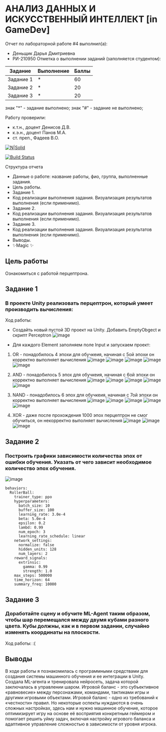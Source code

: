 # АНАЛИЗ ДАННЫХ И ИСКУССТВЕННЫЙ ИНТЕЛЛЕКТ [in GameDev]
Отчет по лабораторной работе #4 выполнил(а):
- Деньщик Дарья Дмитриевна
- РИ-210950
Отметка о выполнении заданий (заполняется студентом):

| Задание | Выполнение | Баллы |
| ------ | ------ | ------ |
| Задание 1 | * | 60 |
| Задание 2 | * | 20 |
| Задание 3 | * | 20 |

знак "*" - задание выполнено; знак "#" - задание не выполнено;

Работу проверили:
- к.т.н., доцент Денисов Д.В.
- к.э.н., доцент Панов М.А.
- ст. преп., Фадеев В.О.

[![N|Solid](https://cldup.com/dTxpPi9lDf.thumb.png)](https://nodesource.com/products/nsolid)

[![Build Status](https://travis-ci.org/joemccann/dillinger.svg?branch=master)](https://travis-ci.org/joemccann/dillinger)

Структура отчета

- Данные о работе: название работы, фио, группа, выполненные задания.
- Цель работы.
- Задание 1.
- Код реализации выполнения задания. Визуализация результатов выполнения (если применимо).
- Задание 2.
- Код реализации выполнения задания. Визуализация результатов выполнения (если применимо).
- Задание 3.
- Код реализации выполнения задания. Визуализация результатов выполнения (если применимо).
- Выводы.
- ✨Magic ✨

## Цель работы
Ознакомиться с работой перцептрона.

## Задание 1
### В проекте Unity реализовать перцептрон, который умеет производить вычисления:
Ход работы:
- Создайть новый пустой 3D проект на Unity. Добавить EmptyObgect и скрипт Perceptron
![image](https://user-images.githubusercontent.com/104368430/203922880-3d623e7b-1901-4acb-bb48-1aa673750b1f.png)

- Для каждого Element заполняем поле Input и запускаем проект:
 1) OR - понадобилось 4 эпохи для обучкеия, начиная с 5ой эпохи он корректно выполняет вычисления
![image](https://user-images.githubusercontent.com/104368430/203927994-78a46e36-56ec-425f-9bf2-9d95794d0165.png)
![image](https://user-images.githubusercontent.com/104368430/203928752-9cffd4c9-a06a-40cb-be69-92fbdafe4246.png)
![image](https://user-images.githubusercontent.com/104368430/203928802-a9f6ba4a-f0d7-4c9d-8e2c-671aa5f257b8.png)
![image](https://user-images.githubusercontent.com/104368430/203928849-1eb04c07-207d-42a6-b7f8-f27091a1029f.png)
![image](https://user-images.githubusercontent.com/104368430/203928892-1c3a5eaf-1076-41d5-9fab-ffbe4366a119.png)

 2) AND - понадобилось 5 эпох для обучкеия, начиная с 6ой эпохи он корректно выполняет вычисления
![image](https://user-images.githubusercontent.com/104368430/203930371-f328d6a4-4764-41e2-9a9b-4b60b9b13bd1.png)
![image](https://user-images.githubusercontent.com/104368430/203930474-b3ddac6b-64a7-4a07-b321-c02bd4ad4ec8.png)
![image](https://user-images.githubusercontent.com/104368430/203930508-616aed56-8bfd-4d6e-81b3-1214a9a86fdb.png)
![image](https://user-images.githubusercontent.com/104368430/203930551-d4c2ca3b-9136-4b2a-9c58-dbf63b26a976.png)
![image](https://user-images.githubusercontent.com/104368430/203930582-0b6dc10e-42de-4f4f-8197-8b279be182b8.png)

 3) NAND - понадобилось 6 эпох для обучкеия, начиная с 7ой эпохи он корректно выполняет вычисления
![image](https://user-images.githubusercontent.com/104368430/203930915-10d2697f-fbd7-4a27-abe0-4bbd63313d4c.png)
![image](https://user-images.githubusercontent.com/104368430/203930953-6b274b14-e6ee-4a6c-b7a8-db19420217a9.png)
![image](https://user-images.githubusercontent.com/104368430/203930971-7552f463-de3f-4218-83c9-98abaf8c8211.png)
![image](https://user-images.githubusercontent.com/104368430/203930999-83b4c92e-f6bf-4663-9acb-bbb984532d70.png)
![image](https://user-images.githubusercontent.com/104368430/203931021-55ddcb72-8bc8-412c-baa8-b2e7d05478ee.png)

 4) XOR - даже после прохождения 1000 эпох перцептрон не смог обучиться, он некорректно выполняет вычисления
![image](https://user-images.githubusercontent.com/104368430/203931521-0d27d4b5-8b24-4daf-b8ec-7be3a4dcc4d9.png)
![image](https://user-images.githubusercontent.com/104368430/203932711-687b6444-a01c-4018-9926-dd124245792e.png)
![image](https://user-images.githubusercontent.com/104368430/203932890-46e3304a-a911-4d01-accd-ecbdcabc9bdc.png)

## Задание 2
### Построить графики зависимости количества эпох от ошибки обучения. Указать от чего зависит необходимое количество эпох обучения.

![image](https://user-images.githubusercontent.com/104368430/203941457-e88be278-4419-44c9-9bea-72a0e08299a2.png)

```
behaviors:
  RollerBall:
    trainer_type: ppo
    hyperparameters:
      batch_size: 10
      buffer_size: 100
      learning_rate: 3.0e-4
      beta: 5.0e-4
      epsilon: 0.2
      lambd: 0.99
      num_epoch: 3
      learning_rate_schedule: linear
    network_settings:
      normalize: false
      hidden_units: 128
      num_layers: 2
    reward_signals:
      extrinsic:
        gamma: 0.99
        strength: 1.0
    max_steps: 500000
    time_horizon: 64
    summary_freq: 10000
```

## Задание 3
### Доработайте сцену и обучите ML-Agent таким образом, чтобы шар перемещался между двумя кубами разного цвета. Кубы должны, как и в первом задании, случайно изменять координаты на плоскости. 
Ход работы: 
:(

## Выводы
В ходе работы я познакомилась с программными средствами для создания системы машинного обучения и ее интеграции в Unity. Создала ML-агента и тренировала нейросеть, задача которой заключалась в управлении шаром.
Игровой баланс - это субъективное «равновесие» между персонажами, командами, тактиками игры и другими игровыми объектами. Игровой баланс - одно из требований к «честности» правил. Но некоторые оспекты нуждаются в очень сложных настройках, здесь нам и нужно машинное обучение, которое оптимизирует игру на основе её восприятия конкретным геймером и помогает решить уйму задач, включая настройку игрового баланса и адаптивное управление сложностью в зависимости от уровня игрока.
